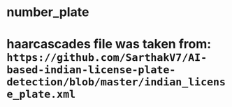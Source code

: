# number_plate

# haarcascades file was taken from: `https://github.com/SarthakV7/AI-based-indian-license-plate-detection/blob/master/indian_license_plate.xml`
